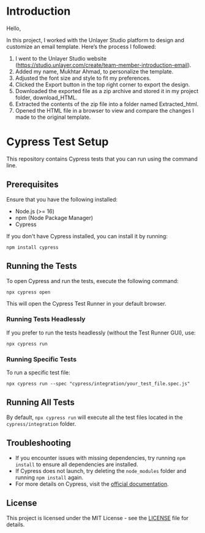 # Introduction

Hello,

In this project, I worked with the Unlayer Studio platform to design and customize an email template. Here’s the process I followed:

1. I went to the Unlayer Studio website (https://studio.unlayer.com/create/team-member-introduction-email).
2. Added my name, Mukhtar Ahmad, to personalize the template.
3. Adjusted the font size and style to fit my preferences.
4. Clicked the Export button in the top right corner to export the design.
5. Downloaded the exported file as a zip archive and stored it in my project folder, download_HTML.
6. Extracted the contents of the zip file into a folder named Extracted_html.
7. Opened the HTML file in a browser to view and compare the changes I made to the original template.

# Cypress Test Setup

This repository contains Cypress tests that you can run using the command line.

## Prerequisites

Ensure that you have the following installed:

- Node.js (>= 16)
- npm (Node Package Manager)
- Cypress

If you don't have Cypress installed, you can install it by running:

```
npm install cypress
```

## Running the Tests

To open Cypress and run the tests, execute the following command:

```
npx cypress open
```

This will open the Cypress Test Runner in your default browser.

### Running Tests Headlessly

If you prefer to run the tests headlessly (without the Test Runner GUI), use:

```
npx cypress run
```

### Running Specific Tests

To run a specific test file:

```
npx cypress run --spec "cypress/integration/your_test_file.spec.js"
```

## Running All Tests

By default, `npx cypress run` will execute all the test files located in the `cypress/integration` folder.

## Troubleshooting

- If you encounter issues with missing dependencies, try running `npm install` to ensure all dependencies are installed.
- If Cypress does not launch, try deleting the `node_modules` folder and running `npm install` again.
- For more details on Cypress, visit the [official documentation](https://www.cypress.io/docs/).

## License

This project is licensed under the MIT License - see the [LICENSE](LICENSE) file for details.
